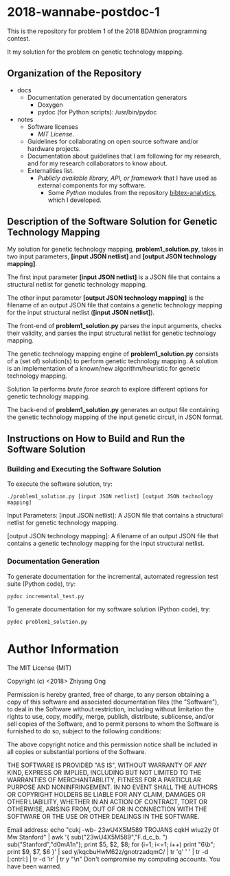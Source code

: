 # 2018-wannabe-postdoc-1

This is the repository for problem 1 of the 2018 BDAthlon programming contest.

It my solution for the problem on genetic technology mapping.


## Organization of the Repository

+ docs
	- Documentation generated by documentation generators
		* Doxygen
		* pydoc (for Python scripts): /usr/bin/pydoc
+ notes
	- Software licenses
		* *MIT License*.
	- Guidelines for collaborating on open source software and/or hardware
      projects.
    * Documentation about guidelines that I am following for my research,
  		  and for my research collaborators to know about.
  - Externalities list.
    * *Publicly available library, API, or framework* that I have used as
        external components for my software.
		* Some *Python* modules from the repository [bibtex-analytics](https://github.com/eda-ricercatore/bibtex-analytics),
			which I developed.


##  Description of the Software Solution for Genetic Technology Mapping

My solution for genetic technology mapping, **problem1_solution.py**, takes in
	two input parameters, **[input JSON netlist]** and **[output JSON technology mapping]**.

The first input parameter **[input JSON netlist]** is a JSON file that contains
	a structural netlist for genetic technology mapping.

The other input parameter **[output JSON technology mapping]** is the filename
	of an output JSON file that contains a genetic technology mapping for the
	input structural netlist (**[input JSON netlist]**).

The front-end of **problem1_solution.py** parses the input arguments, checks
	their validity, and parses the input structural netlist for genetic
	technology mapping.

The genetic technology mapping engine of **problem1_solution.py** consists of a
	(set of) solution(s) to perform genetic technology mapping.
	A solution is an implementation of a known/new algorithm/heuristic for
		genetic technology mapping.

Solution *1a* performs *brute force search* to explore different options for
	genetic technology mapping.


The back-end of **problem1_solution.py** generates an output file containing
	the genetic technology mapping of the input genetic circuit, in JSON format.








##  Instructions on How to Build and Run the Software Solution

###	Building and Executing the Software Solution

To execute the software solution, try:

	./problem1_solution.py [input JSON netlist] [output JSON technology mapping]

Input Parameters:
[input JSON netlist]:							A JSON file that contains a structural
																		netlist for genetic technology mapping.

[output JSON technology mapping]:	A filename of an output JSON file that
																		contains a genetic technology mapping for
																		the input structural netlist.


###	Documentation Generation

To generate documentation for the incremental, automated regression test
	suite (Python code), try:

	pydoc incremental_test.py

To generate documentation for my software solution (Python code), try:

	pydoc problem1_solution.py







#	Author Information

The MIT License (MIT)

Copyright (c) <2018> Zhiyang Ong

Permission is hereby granted, free of charge, to any person obtaining a copy of this software and associated documentation files (the "Software"), to deal in the Software without restriction, including without limitation the rights to use, copy, modify, merge, publish, distribute, sublicense, and/or sell copies of the Software, and to permit persons to whom the Software is furnished to do so, subject to the following conditions:

The above copyright notice and this permission notice shall be included in all copies or substantial portions of the Software.

THE SOFTWARE IS PROVIDED "AS IS", WITHOUT WARRANTY OF ANY KIND, EXPRESS OR IMPLIED, INCLUDING BUT NOT LIMITED TO THE WARRANTIES OF MERCHANTABILITY, FITNESS FOR A PARTICULAR PURPOSE AND NONINFRINGEMENT. IN NO EVENT SHALL THE AUTHORS OR COPYRIGHT HOLDERS BE LIABLE FOR ANY CLAIM, DAMAGES OR OTHER LIABILITY, WHETHER IN AN ACTION OF CONTRACT, TORT OR OTHERWISE, ARISING FROM, OUT OF OR IN CONNECTION WITH THE SOFTWARE OR THE USE OR OTHER DEALINGS IN THE SOFTWARE.

Email address: echo "cukj -wb- 23wU4X5M589 TROJANS cqkH wiuz2y 0f Mw Stanford" | awk '{ sub("23wU4X5M589","F.d_c_b. ") sub("Stanford","d0mA1n"); print $5, $2, $8; for (i=1; i<=1; i++) print "6\b"; print $9, $7, $6 }' | sed y/kqcbuHwM62z/gnotrzadqmC/ | tr 'q' ' ' | tr -d [:cntrl:] | tr -d 'ir' | tr y "\n"		Don't compromise my computing accounts. You have been warned.
